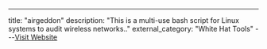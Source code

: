 ---
title: "airgeddon"
description: "This is a multi-use bash script for Linux systems to audit wireless networks.."
external_category: "White Hat Tools"
---[Visit Website](https://github.com/v1s1t0r1sh3r3/airgeddon)

